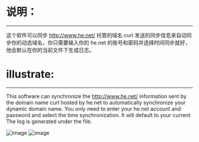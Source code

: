 # 说明：

* * *

这个软件可以同步 http://www.he.net/ 托管的域名 curl 发送的同步信息来自动同步你的动态域名，你只需要输入你的 he.net 的账号和密码并选择时间同步就好，他会默认在你的当前文件下生成日志。

# illustrate:

* * *

This software can synchronize the http://www.he.net/ information sent by the domain name curl hosted by he.net to automatically synchronize your dynamic domain name. You only need to enter your he.net account and password and select the time synchronization. It will default to your current The log is generated under the file.



![image](https://user-images.githubusercontent.com/48502692/167242437-401da58c-19e3-43d4-93de-68ebf2bf7728.png)
![image](https://user-images.githubusercontent.com/48502692/167242462-1d7eaaf2-9c87-4cf4-9b3d-370836d81354.png)
